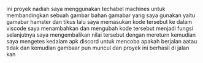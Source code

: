 ini proyek nadiah 
saya menggunakan techabel machines untuk membandingkan sebuah gambar 
bahan gamabar yang saya gunakan yaitu gamabar hamster dan tikus
lalu saya memasukan kode tersebut ke dalam viscode
saya menambahkan dan mengubah kode tersebut menjadi fungsi
selanjutnya saya mengembalikan nilai tersebut dengan mereturn
kemudian saya mengetes kedalam apk discord untuk mencoba apakah berjalan aatau tidak
dan kemudian gambaar pun muncul dan proyek ini berhasil di jalan kan
